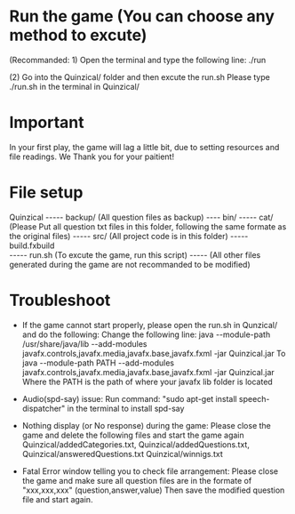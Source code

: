 	   
# Run the game (You can choose any method to excute)
(Recommanded: 1) Open the terminal and type the following line:
			./run

(2) Go into the Quinzical/ folder and then excute the run.sh
	Please type ./run.sh in the terminal in Quinzical/

# Important
In your first play, the game will lag a little bit, due to setting resources and file readings.
We Thank you for your paitient!	



# File setup
Quinzical ----- backup/		(All question files as backup)
 	   ----  bin/
 	   ----- cat/ 			(Please Put all question txt files in this folder, following the same formate as the original files)
 	   ----- src/			(All project code is in this folder)
 	   ----- build.fxbuild	
 	   ----- run.sh 		(To excute the game, run this script)
 	   ----- (All other files generated during the game are not recommanded to be modified)

 	   
# Troubleshoot
- If the game cannot start properly, please open the run.sh in Qunzical/ and do the following:
	Change the following line:
		java --module-path /usr/share/java/lib --add-modules javafx.controls,javafx.media,javafx.base,javafx.fxml -jar Quinzical.jar
	To 
		java --module-path PATH --add-modules javafx.controls,javafx.media,javafx.base,javafx.fxml -jar Quinzical.jar
	Where the PATH is the path of where your javafx lib folder is located

 - Audio(spd-say) issue:
 	Run command: "sudo apt-get install speech-dispatcher" in the terminal to install spd-say
 	
 - Nothing display (or No response) during the game:
 	Please close the game and delete the following files and start the game again
 		Quinzical/addedCategories.txt, 
 		Quinzical/addedQuestions.txt, 
 		Quinzical/answeredQuestions.txt
 		Quinzical/winnigs.txt
 		
 - Fatal Error window telling you to check file arrangement:
 	Please close the game and make sure all question files are in the formate of "xxx,xxx,xxx" (question,answer,value)
 	Then save the modified question file and start again.
